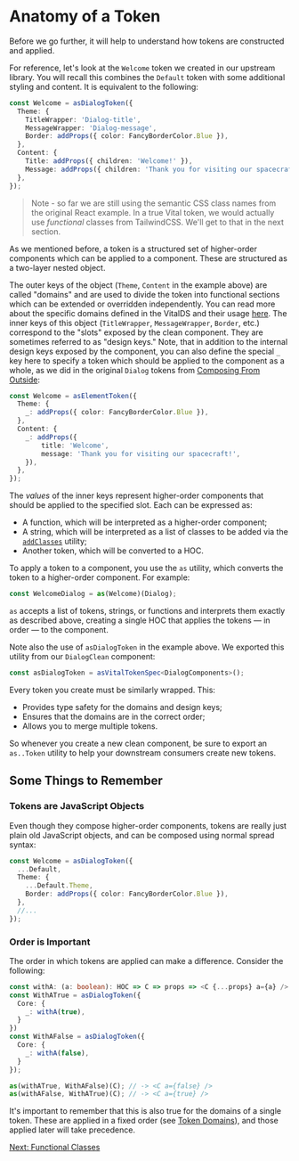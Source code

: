 # Anatomy of a Token

Before we go further, it will help to understand how tokens are constructed and applied.

For reference, let's look at the `Welcome` token we created in our upstream library. You will recall
this combines the `Default` token with some additional styling and content. It is equivalent to the
following:

```ts
const Welcome = asDialogToken({
  Theme: {
    TitleWrapper: 'Dialog-title',
    MessageWrapper: 'Dialog-message',
    Border: addProps({ color: FancyBorderColor.Blue }),
  },
  Content: {
    Title: addProps({ children: 'Welcome!' }),
    Message: addProps({ children: 'Thank you for visiting our spacecraft!' }),
  },
});
```

> Note - so far we are still using the semantic CSS class names from the
> original React example. In a true Vital token, we would actually use
> *functional* classes from TailwindCSS. We'll get to that in the next section.

As we mentioned before, a token is a structured set of higher-order components which can be applied
to a component. These are structured as a two-layer nested object.

The outer keys of the object (`Theme`, `Content` in the example above) are called "domains" and are
used to divide the token into functional sections which can be extended or overridden independently.
You can read more about the specific domains defined in the VitalDS and their usage
[here](../Components/VitalElements/Tokens/TokenDomains). The inner keys of this object
(`TitleWrapper`, `MessageWrapper`, `Border`, etc.) correspond to the "slots" exposed by the clean
component. They are sometimes referred to as "design keys." Note, that in addition to the internal
design keys exposed by the component, you can also define the special `_` key here to specify a
token which should be applied to the component as a whole, as we did in the original `Dialog` tokens
from [Composing From Outside](./ComposingFromOutside):

```ts
const Welcome = asElementToken({
  Theme: {
    _: addProps({ color: FancyBorderColor.Blue }),
  },
  Content: {
    _: addProps({
        title: 'Welcome',
        message: 'Thank you for visiting our spacecraft!',
    }),
  },
});
```

The _values_ of the inner keys represent higher-order components that should be applied to the
specified slot. Each can be expressed as:

- A function, which will be interpreted as a higher-order component;
- A string, which will be interpreted as a list of classes to be added via the
  [`addClasses`](/Development/API/@bodiless/fclasses/README?id=addclasses) utility;
- Another token, which will be converted to a HOC.

To apply a token to a component, you use the `as` utility, which converts the token to a
higher-order component. For example:

```ts
const WelcomeDialog = as(Welcome)(Dialog);
```

`as` accepts a list of tokens, strings, or functions and interprets them exactly as described above,
creating a single HOC that applies the tokens — in order — to the component.

Note also the use of `asDialogToken` in the example above. We exported this utility from our
`DialogClean` component:

```ts
const asDialogToken = asVitalTokenSpec<DialogComponents>();
```

Every token you create must be similarly wrapped. This:

- Provides type safety for the domains and design keys;
- Ensures that the domains are in the correct order;
- Allows you to merge multiple tokens.

So whenever you create a new clean component, be sure to export an `as..Token` utility to help your
downstream consumers create new tokens.

## Some Things to Remember

### Tokens are JavaScript Objects

Even though they compose higher-order components, tokens are really just plain old JavaScript
objects, and can be composed using normal spread syntax:

```ts
const Welcome = asDialogToken({
  ...Default,
  Theme: {
    ...Default.Theme,
    Border: addProps({ color: FancyBorderColor.Blue }),
  },
  //...
});
```

### Order is Important

The order in which tokens are applied can make a difference. Consider the following:

```ts
const withA: (a: boolean): HOC => C => props => <C {...props} a={a} />
const WithATrue = asDialogToken({
  Core: {
    _: withA(true),
  }
})
const WithAFalse = asDialogToken({
  Core: {
    _: withA(false),
  }
});

as(withATrue, WithAFalse)(C); // -> <C a={false} />
as(withAFalse, WithATrue)(C); // -> <C a={true} />
```

It's important to remember that this is also true for the domains of a single token. These are
applied in a fixed order (see [Token Domains](../Components/VitalElements/Tokens/TokenDomains)), and
those applied later will take precedence.

[Next: Functional Classes](./FunctionalClasses.md)
